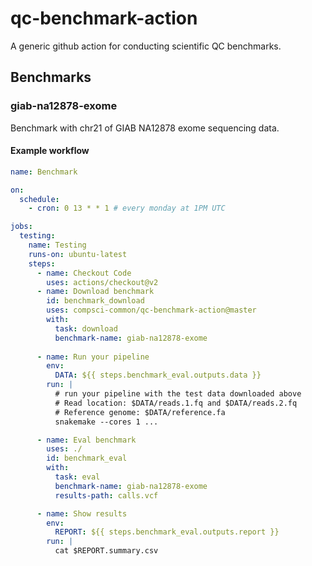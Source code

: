# qc-benchmark-action
A generic github action for conducting scientific QC benchmarks.


## Benchmarks

### giab-na12878-exome

Benchmark with chr21 of GIAB NA12878 exome sequencing data.

#### Example workflow

```yaml
name: Benchmark

on:
  schedule:
    - cron: 0 13 * * 1 # every monday at 1PM UTC

jobs:
  testing:
    name: Testing
    runs-on: ubuntu-latest
    steps:
      - name: Checkout Code
        uses: actions/checkout@v2
      - name: Download benchmark
        id: benchmark_download
        uses: compsci-common/qc-benchmark-action@master
        with:
          task: download
          benchmark-name: giab-na12878-exome
      
      - name: Run your pipeline
        env:
          DATA: ${{ steps.benchmark_eval.outputs.data }}
        run: |
          # run your pipeline with the test data downloaded above
          # Read location: $DATA/reads.1.fq and $DATA/reads.2.fq
          # Reference genome: $DATA/reference.fa
          snakemake --cores 1 ... 

      - name: Eval benchmark
        uses: ./
        id: benchmark_eval
        with:
          task: eval
          benchmark-name: giab-na12878-exome
          results-path: calls.vcf

      - name: Show results
        env:
          REPORT: ${{ steps.benchmark_eval.outputs.report }}
        run: |
          cat $REPORT.summary.csv
```
